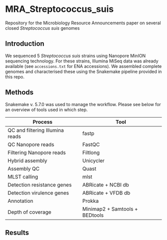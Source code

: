 # MRA_Streptococcus_suis
Repository for the Microbiology Resource Announcements paper on several closed _Streptococcus suis_ genomes

## Introduction
We sequenced 5 _Streptococcus suis_ strains using Nanopore MinION sequencing technology. For these strains, Illumina MiSeq data was already available (see `accessions.txt` for ENA accessions). We assembled complete genomes and characterised these using the Snakemake pipeline provided in this repo.  

## Methods
Snakemake v. 5.7.0 was used to manage the workflow. Please see below for an overview of tools used in which step.

|Process|Tool|
|-----|-----|
|QC and filtering Illumina reads|fastp |
|QC Nanopore reads|FastQC|
|Filtering Nanopore reads|Filtlong|
|Hybrid assembly|Unicycler|
|Assembly QC|Quast|
|MLST calling|mlst|
|Detection resistance genes|ABRicate + NCBI db|
|Detection virulence genes|ABRicate + VFDB db|
|Annotation|Prokka|
|Depth of coverage|Minimap2 + Samtools + BEDtools|

## Results
